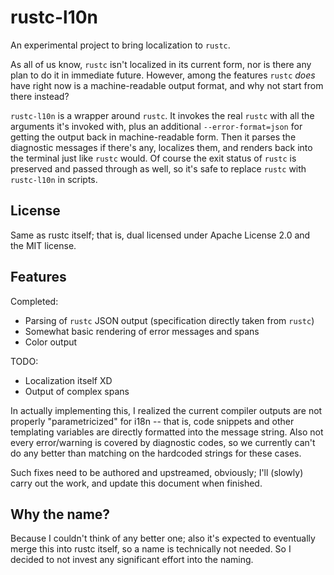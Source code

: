 # rustc-l10n

An experimental project to bring localization to `rustc`.

As all of us know, `rustc` isn't localized in its current form, nor is there
any plan to do it in immediate future. However, among the features `rustc`
*does* have right now is a machine-readable output format, and why not start
from there instead?

`rustc-l10n` is a wrapper around `rustc`. It invokes the real `rustc` with
all the arguments it's invoked with, plus an additional `--error-format=json`
for getting the output back in machine-readable form. Then it parses the
diagnostic messages if there's any, localizes them, and renders back into the
terminal just like `rustc` would. Of course the exit status of `rustc` is
preserved and passed through as well, so it's safe to replace `rustc` with
`rustc-l10n` in scripts.


## License

Same as rustc itself; that is, dual licensed under Apache License 2.0 and the
MIT license.


## Features

Completed:

* Parsing of `rustc` JSON output (specification directly taken from `rustc`)
* Somewhat basic rendering of error messages and spans
* Color output

TODO:

* Localization itself XD
* Output of complex spans

In actually implementing this, I realized the current compiler outputs are not
properly "parametricized" for i18n -- that is, code snippets and other
templating variables are directly formatted into the message string. Also
not every error/warning is covered by diagnostic codes, so we currently can't
do any better than matching on the hardcoded strings for these cases.

Such fixes need to be authored and upstreamed, obviously; I'll (slowly) carry
out the work, and update this document when finished.


## Why the name?

Because I couldn't think of any better one; also it's expected to eventually
merge this into rustc itself, so a name is technically not needed. So I
decided to not invest any significant effort into the naming.


<!-- vim:set ai et ts=4 sw=4 sts=4 fenc=utf-8: -->
